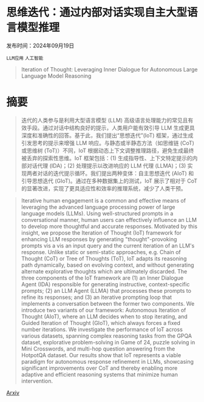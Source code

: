 # 思维迭代：通过内部对话实现自主大型语言模型推理

发布时间：2024年09月19日

`LLM应用` `人工智能`

> Iteration of Thought: Leveraging Inner Dialogue for Autonomous Large Language Model Reasoning

# 摘要

> 迭代的人类参与是利用大型语言模型 (LLM) 高级语言处理能力的常见且有效手段。通过对话中结构良好的提示，人类用户能有效引导 LLM 生成更具深度和准确性的回答。基于此，我们提出“思想迭代”(IoT) 框架，通过生成引发思考的提示来增强 LLM 响应。与静态或半静态方法（如思维链 (CoT) 或思维树 (ToT)）不同，IoT 根据动态上下文调整推理路径，避免生成最终被丢弃的探索性思维。IoT 框架包括：(1) 生成指导性、上下文特定提示的内部对话代理 (IDA)；(2) 处理提示以改进响应的 LLM 代理 (LLMA)；(3) 实现两者对话的迭代提示循环。我们提出两种变体：自主思想迭代 (AIoT) 和引导思想迭代 (GIoT)。通过在多种数据集上的测试，IoT 展示了相对于 CoT 的显著改进，实现了更具适应性和效率的推理系统，减少了人类干预。

> Iterative human engagement is a common and effective means of leveraging the advanced language processing power of large language models (LLMs). Using well-structured prompts in a conversational manner, human users can effectively influence an LLM to develop more thoughtful and accurate responses. Motivated by this insight, we propose the Iteration of Thought (IoT) framework for enhancing LLM responses by generating "thought"-provoking prompts vis a vis an input query and the current iteration of an LLM's response. Unlike static or semi-static approaches, e.g. Chain of Thought (CoT) or Tree of Thoughts (ToT), IoT adapts its reasoning path dynamically, based on evolving context, and without generating alternate explorative thoughts which are ultimately discarded. The three components of the IoT framework are (1) an Inner Dialogue Agent (IDA) responsible for generating instructive, context-specific prompts; (2) an LLM Agent (LLMA) that processes these prompts to refine its responses; and (3) an iterative prompting loop that implements a conversation between the former two components. We introduce two variants of our framework: Autonomous Iteration of Thought (AIoT), where an LLM decides when to stop iterating, and Guided Iteration of Thought (GIoT), which always forces a fixed number iterations. We investigate the performance of IoT across various datasets, spanning complex reasoning tasks from the GPQA dataset, explorative problem-solving in Game of 24, puzzle solving in Mini Crosswords, and multi-hop question answering from the HotpotQA dataset. Our results show that IoT represents a viable paradigm for autonomous response refinement in LLMs, showcasing significant improvements over CoT and thereby enabling more adaptive and efficient reasoning systems that minimize human intervention.

[Arxiv](https://arxiv.org/abs/2409.12618)